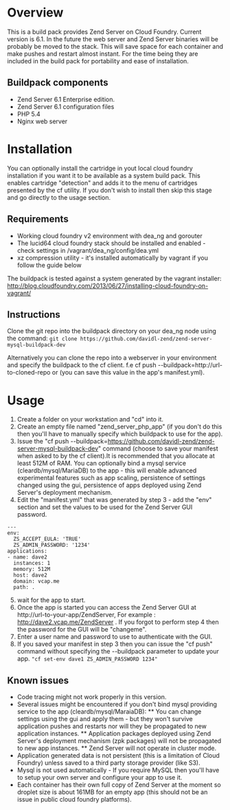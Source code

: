 # Overview

This is a build pack provides Zend Server on Cloud Foundry. Current version is 6.1. In the future the web server and Zend Server binaries will be probably be moved to the stack. This will save space for each container and make pushes and restart almost instant. For the time being they are included in the build pack for portability and ease of installation.

## Buildpack components

* Zend Server 6.1 Enterprise edition.
* Zend Server 6.1 configuration files
* PHP 5.4
* Nginx web server


# Installation
You can optionally install the cartridge in yout local cloud foundry installation if you want it to be available as a system build pack. This enables cartridge "detection" and adds it to the menu of cartridges presented by the cf utility. If you don't wish to install then skip this stage and go directly to the usage section.

## Requirements
* Working cloud foundry v2 environment with dea_ng and gorouter
* The lucid64 cloud foundry stack should be installed and enabled - check settings in /vagrant/dea_ng/config/dea.yml
* xz compression utility - it's installed automatically by vagrant if you follow the guide below

The buildpack is tested against a system generated by the vagrant installer: http://blog.cloudfoundry.com/2013/06/27/installing-cloud-foundry-on-vagrant/

## Instructions
Clone the git repo into the buildpack directory on your dea_ng node using the command:
`git clone https://github.com/davidl-zend/zend-server-mysql-buildpack-dev`

Alternatively you can clone the repo into a webserver in your environment and specify the buildpack to the cf client. 
f.e  cf push --buildpack=http://url-to-cloned-repo or   (you can save this value in the app's manifest.yml).

# Usage
1. Create a folder on your workstation and "cd" into it.
2. Create an empty file named "zend_server_php_app" (if you don't do this then you'll have to manually specify which buildpack to use for the app).
3. Issue the "cf push --buildpack=https://github.com/davidl-zend/zend-server-mysql-buildpack-dev" command (choose to save your manifest when asked to by the cf client).It is recommended that you allocate at least 512M of RAM. You can optionally bind a mysql service (cleardb/mysql/MariaDB) to the app - this will enable advanced experimental features such as app scaling, persistence of settings changed using the gui, persistence of apps deployed using Zend Server's deployment mechanism.
4. Edit the "manifest.yml" that was generated by step 3 - add the "env" section and set the values to be used for the Zend Server GUI password.

```
---
env:
  ZS_ACCEPT_EULA: 'TRUE'
  ZS_ADMIN_PASSWORD: '1234'
applications:
- name: dave2
  instances: 1
  memory: 512M
  host: dave2
  domain: vcap.me
  path: .
```

5. wait for the app to start.
5. Once the app is started you can access the Zend Server GUI at http://url-to-your-app/ZendServer, For example : http://dave2.vcap.me/ZendServer . If you forgot to perform step 4 then the password for the GUI will be "changeme".
6. Enter a user name and password to use to authenticate with the GUI.
7. If you saved your manifest in step 3 then you can issue the "cf push" command without specifying the --buildpack parameter to update your app.
```"cf set-env dave1 ZS_ADMIN_PASSWORD 1234"```

## Known issues
* Code tracing might not work properly in this version.
* Several issues might be encountered if you don't bind mysql providing service to the app (cleardb/mysql/MaraiaDB):
** You can change settings using the gui and apply them - but they won't survive application pushes and restarts nor will they be propagated to new application instances.
** Application packages deployed using Zend Server's deployment mechanism (zpk packages) will not be propagated to new app instances.
** Zend Server will not operate in cluster mode.
* Application generated data is not persistent (this is a limitation of Cloud Foundry) unless saved to a third party storage provider (like S3). 
* Mysql is not used automatically - If you require MySQL then you'll have to setup your own server and configure your app to use it.
* Each container has their own full copy of Zend Server at the moment so droplet size is about 161MB for an empty app (this should not be an issue in public cloud foundry platforms).

